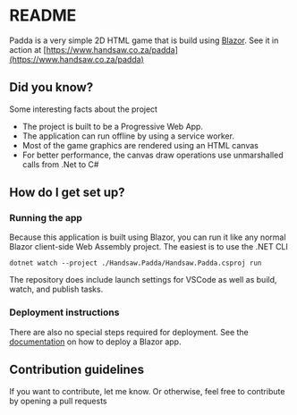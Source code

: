 # README #

Padda is a very simple 2D HTML game that is build using [Blazor](https://dotnet.microsoft.com/apps/aspnet/web-apps/blazor). See it in action at [https://www.handsaw.co.za/padda](https://www.handsaw.co.za/padda)

## Did you know?  ##
Some interesting facts about the project

* The project is built to be a Progressive Web App.
* The application can run offline by using a service worker.
* Most of the game graphics are rendered using an HTML canvas
* For better performance, the canvas draw operations use unmarshalled calls from .Net to C#

## How do I get set up? ###

### Running the app
Because this application is built using Blazor, you can run it like any normal Blazor client-side Web Assembly project. The easiest is to use the .NET CLI

```
dotnet watch --project ./Handsaw.Padda/Handsaw.Padda.csproj run 
```

The repository does include launch settings for VSCode as well as build, watch, and publish tasks.

### Deployment instructions
There are also no special steps required for deployment. See the [documentation](https://docs.microsoft.com/en-us/aspnet/core/blazor/host-and-deploy/?view=aspnetcore-5.0&tabs=visual-studio) on how to deploy a Blazor app.

## Contribution guidelines
If you want to contribute, let me know. Or otherwise, feel free to contribute by opening a pull requests
